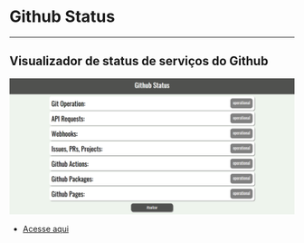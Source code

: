 # Github Status
---
## Visualizador de status de serviços do Github

![](./screenshot.png)

* [Acesse aqui](https://a-arthur-f.github.io/github-status)
